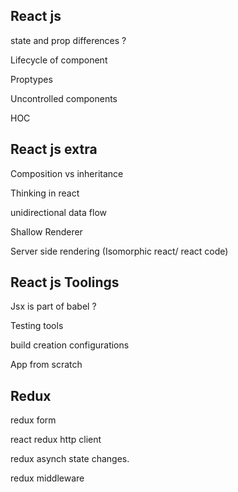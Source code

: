 ## React js

state and prop differences ?

Lifecycle of component

Proptypes

Uncontrolled components

HOC


## React js extra 

Composition vs inheritance

Thinking in react

unidirectional data flow

Shallow Renderer

Server side rendering (Isomorphic react/ react code)


## React js Toolings

Jsx is part of babel ?

Testing tools

build creation configurations

App from scratch

## Redux

redux form

react redux http client

redux asynch state changes.

redux middleware
